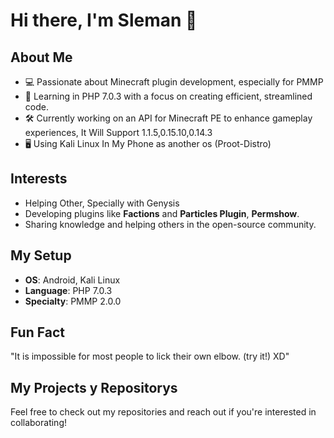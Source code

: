# Hi there, I'm Sleman 👋  

## About Me  
- 💻 Passionate about Minecraft plugin development, especially for PMMP
- 📜 Learning in PHP 7.0.3 with a focus on creating efficient, streamlined code.  
- 🛠️ Currently working on an API for Minecraft PE to enhance gameplay experiences, It Will Support 1.1.5,0.15.10,0.14.3
- 🖥️ Using Kali Linux In My Phone as another os (Proot-Distro)

## Interests  
- Helping Other, Specially with Genysis
- Developing plugins like **Factions** and **Particles Plugin**, **Permshow**.
- Sharing knowledge and helping others in the open-source community.  

## My Setup  
- **OS**: Android, Kali Linux
- **Language**: PHP 7.0.3  
- **Specialty**: PMMP 2.0.0  

## Fun Fact  
"It is impossible for most people to lick their own elbow. (try it!) XD"  

## My Projects y Repositorys
Feel free to check out my repositories and reach out if you're interested in collaborating!

